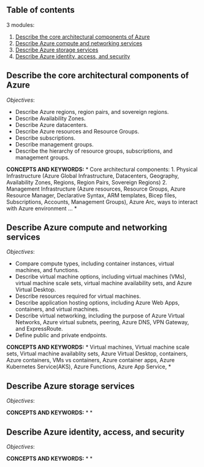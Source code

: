 ## Table of contents

3 modules:

1. [Describe the core architectural components of Azure](#core-components)
2. [Describe Azure compute and networking services](#compute-and-networking-services)
3. [Describe Azure storage services](#azure-storage-services)
4. [Describe Azure identity, access, and security](#identity-access-security)

## Describe the core architectural components of Azure <a name="core-components"></a>

*Objectives*:

 - Describe Azure regions, region pairs, and sovereign regions.
 - Describe Availability Zones.
 - Describe Azure datacenters.
 - Describe Azure resources and Resource Groups.
 - Describe subscriptions.
 - Describe management groups.
 - Describe the hierarchy of resource groups, subscriptions, and management groups.

**CONCEPTS AND KEYWORDS:** * Core architectural components: 1. Physical Infrastructure (Azure Global Infrastructure, Datacenters, Geography, Availability Zones, Regions, Region Pairs, Sovereign Regions) 2. Management Infrastructure (Azure resources, Resource Groups, Azure Resource Manager, Declarative Syntax, ARM templates, Bicep files, Subscriptions, Accounts, Management Groups), Azure Arc, ways to interact with Azure environment ...  *

## Describe Azure compute and networking services <a name="compute-and-networking-services"></a>

*Objectives*: 

- Compare compute types, including container instances, virtual machines, and functions.
- Describe virtual machine options, including virtual machines (VMs), virtual machine scale sets, virtual machine availability sets, and Azure Virtual Desktop.
- Describe resources required for virtual machines.
- Describe application hosting options, including Azure Web Apps, containers, and virtual machines.
- Describe virtual networking, including the purpose of Azure Virtual Networks, Azure virtual subnets, peering, Azure DNS, VPN Gateway, and ExpressRoute.
- Define public and private endpoints.

**CONCEPTS AND KEYWORDS:** * Virtual machines, Virtual machine scale sets, Virtual machine availablity sets, Azure Virtual Desktop, containers, Azure containers, VMs vs containers, Azure container apps, Azure Kubernetes Service(AKS), Azure Functions, Azure App Service, *

## Describe Azure storage services <a name="azure-storage-services"></a>

*Objectives*: 

**CONCEPTS AND KEYWORDS:** * *

## Describe Azure identity, access, and security <a name="identity-access-security"></a>

*Objectives*: 

**CONCEPTS AND KEYWORDS:** * *


